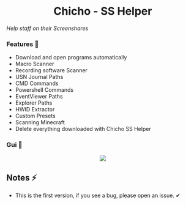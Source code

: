 <h1 align="center"> Chicho - SS Helper </h1>

_Help staff on their Screenshares_

### Features 🚀
* Download and open programs automatically
* Macro Scanner
* Recording software Scanner
* USN Journal Paths
* CMD Commands
* Powershell Commands
* EventViewer Paths
* Explorer Paths
* HWID Extractor
* Custom Presets
* Scanning Minecraft
* Delete everything downloaded with Chicho SS Helper

### Gui 🌌
<p align="center">
  <image src="https://i.imgur.com/QzV2q9R.png">
</p>

## Notes ⚡
* This is the first version, if you see a bug, please open an issue. ✔

